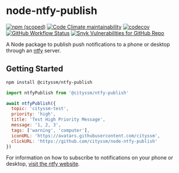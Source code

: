 # node-ntfy-publish

[![npm (scoped)](https://img.shields.io/npm/v/@cityssm/ntfy-publish)](https://www.npmjs.com/package/@cityssm/ntfy-publish)
[![Code Climate maintainability](https://img.shields.io/codeclimate/maintainability/cityssm/node-ntfy-publish)](https://codeclimate.com/github/cityssm/node-ntfy-publish)
[![codecov](https://codecov.io/gh/cityssm/node-ntfy-publish/branch/main/graph/badge.svg?token=2WG6ZIYQXS)](https://codecov.io/gh/cityssm/node-ntfy-publish)
[![GitHub Workflow Status](https://img.shields.io/github/actions/workflow/status/cityssm/node-ntfy-publish/coverage.yml?branch=main)](https://github.com/cityssm/node-ntfy-publish/actions/workflows/coverage.yml)
[![Snyk Vulnerabilities for GitHub Repo](https://img.shields.io/snyk/vulnerabilities/github/cityssm/node-ntfy-publish)](https://app.snyk.io/org/cityssm/project/24e0da45-ac45-4d7b-b412-38472c3cde61)

A Node package to publish push notifications to a phone or desktop
through an [ntfy](https://ntfy.sh/) server.

## Getting Started

```bash
npm install @cityssm/ntfy-publish
```

```javascript
import ntfyPublish from '@cityssm/ntfy-publish'

await ntfyPublish({
  topic: 'cityssm-test',
  priority: 'high',
  title: 'Test High Priority Message',
  message: '1, 2, 3',
  tags: ['warning', 'computer'],
  iconURL: 'https://avatars.githubusercontent.com/cityssm',
  clickURL: 'https://github.com/cityssm/node-ntfy-publish'
})
```

For information on how to subscribe to notifications on your phone or desktop,
[visit the ntfy website](https://ntfy.sh/).